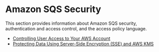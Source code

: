 # Amazon SQS Security<a name="sqs-security"></a>

This section provides information about Amazon SQS security, authentication and access control, and the access policy language\.


+ [Controlling User Access to Your AWS Account](sqs-authentication-and-access-control.md)
+ [Protecting Data Using Server\-Side Encryption \(SSE\) and AWS KMS](sqs-server-side-encryption.md)